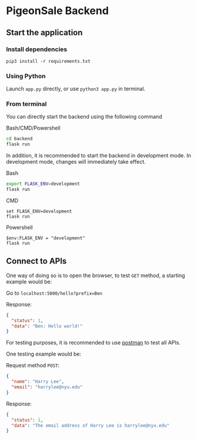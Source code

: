 # PigeonSale Backend

## Start the application
### Install dependencies
```
pip3 install -r requirements.txt
```
### Using Python
Launch `app.py` directly, or use `python3 app.py` in terminal.
### From terminal
You can directly start the backend using the following command

Bash/CMD/Powershell
```bash
cd backend
flask run
```
In addition, it is recommended to start the backend in development mode. 
In development mode, changes will immediately take effect.

Bash
```bash
export FLASK_ENV=development
flask run
```
CMD
```shell
set FLASK_ENV=development
flask run
```
Powershell
```shell
$env:FLASK_ENV = "development"
flask run
```

## Connect to APIs
One way of doing so is to open the browser, to test `GET` method, a starting example would be:

Go to `localhost:5000/hello?prefix=Ben`

Response:

```json
{
  "status": 1,
  "data": "Ben: Hello world!"
}
```

For testing purposes, it is recommended to use [postman](https://www.postman.com/) 
to test all APIs.

One testing example would be:

Request method `POST`:

```json
{
  "name": "Harry Lee",
  "email": "harrylee@nyu.edu"
}
```

Response:

```json
{
  "status": 1,
  "data": "The email address of Harry Lee is harrylee@nyu.edu"
}
```

